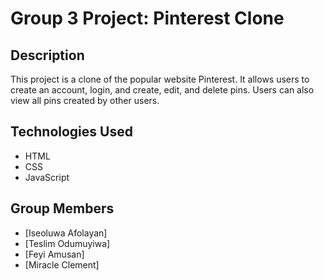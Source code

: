 # Group 3 Project: Pinterest Clone

## Description
This project is a clone of the popular website Pinterest. It allows users to create an account, login, and create, edit, and delete pins. Users can also view all pins created by other users.

## Technologies Used
- HTML
- CSS
- JavaScript

## Group Members
- [Iseoluwa Afolayan]
- [Teslim Odumuyiwa]
- [Feyi Amusan]
- [Miracle Clement]